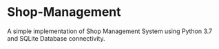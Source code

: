 # Shop-Management
A simple implementation of Shop Management System using Python 3.7 and SQLite Database connectivity. 
